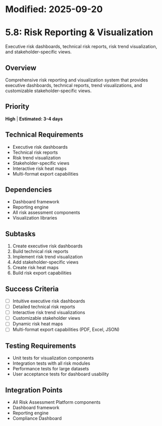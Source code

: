 # Modified: 2025-09-20

# 5.8: Risk Reporting & Visualization

Executive risk dashboards, technical risk reports, risk trend visualization, and stakeholder-specific views.

## Overview
Comprehensive risk reporting and visualization system that provides executive dashboards, technical reports, trend visualizations, and customizable stakeholder-specific views.

## Priority
**High** | **Estimated: 3-4 days**

## Technical Requirements
- Executive risk dashboards
- Technical risk reports
- Risk trend visualization
- Stakeholder-specific views
- Interactive risk heat maps
- Multi-format export capabilities

## Dependencies
- Dashboard framework
- Reporting engine
- All risk assessment components
- Visualization libraries

## Subtasks
1. Create executive risk dashboards
2. Build technical risk reports
3. Implement risk trend visualization
4. Add stakeholder-specific views
5. Create risk heat maps
6. Build risk export capabilities

## Success Criteria
- [ ] Intuitive executive risk dashboards
- [ ] Detailed technical risk reports
- [ ] Interactive risk trend visualizations
- [ ] Customizable stakeholder views
- [ ] Dynamic risk heat maps
- [ ] Multi-format export capabilities (PDF, Excel, JSON)

## Testing Requirements
- Unit tests for visualization components
- Integration tests with all risk modules
- Performance tests for large datasets
- User acceptance tests for dashboard usability

## Integration Points
- All Risk Assessment Platform components
- Dashboard framework
- Reporting engine
- Compliance Dashboard
